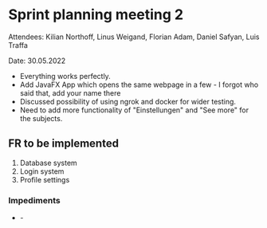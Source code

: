 # Sprint planning meeting 2

Attendees: Kilian Northoff, Linus Weigand, Florian Adam, Daniel Safyan, Luis Traffa

Date: 30.05.2022


- Everything works perfectly.
- Add JavaFX App which opens the same webpage in a few - I forgot who said that, add your name there
- Discussed possibility of using ngrok and docker for wider testing.
- Need to add more functionality of "Einstellungen" and "See more" for the subjects.

## FR to be implemented

1. Database system
2. Login system
3. Profile settings

### Impediments
- \-
